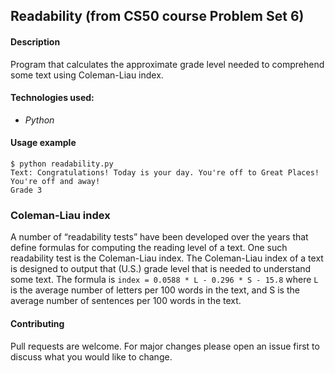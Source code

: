 ## Readability (from CS50 course Problem Set 6)

#### Description 
Program that calculates the approximate grade level needed to comprehend some text using Coleman-Liau index.

#### Technologies used:
- *Python*

#### Usage example
```
$ python readability.py
Text: Congratulations! Today is your day. You're off to Great Places! You're off and away!
Grade 3
```

### Coleman-Liau index
A number of “readability tests” have been developed over the years that define formulas for computing the reading level of a text. One such readability test is the Coleman-Liau index. The Coleman-Liau index of a text is designed to output that (U.S.) grade level that is needed to understand some text. The formula is
```index = 0.0588 * L - 0.296 * S - 15.8```
where ```L``` is the average number of letters per 100 words in the text, and S is the average number of sentences per 100 words in the text.

#### Contributing
Pull requests are welcome. For major changes please open an issue first to discuss what you would like to change.